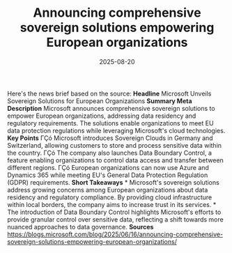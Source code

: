﻿---
title: Announcing comprehensive sovereign solutions empowering European organizations
date: '2025-08-20'
category: Markets
summary: ''
slug: announcing comprehensive sovereign solutions empowering euro
source_urls:
- https://blogs.microsoft.com/blog/2025/06/16/announcing-comprehensive-sovereign-solutions-empowering-european-organizations/
seo:
  title: Announcing comprehensive sovereign solutions empowering European organizations
    | Hash n Hedge
  description: ''
  keywords:
  - news
  - markets
  - brief
---

Here's the news brief based on the source:  **Headline** Microsoft Unveils Sovereign Solutions for European Organizations  **Summary Meta Description** Microsoft announces comprehensive sovereign solutions to empower European organizations, addressing data residency and regulatory requirements. The solutions enable organizations to meet EU data protection regulations while leveraging Microsoft's cloud technologies.  **Key Points**  ΓÇó Microsoft introduces Sovereign Clouds in Germany and Switzerland, allowing customers to store and process sensitive data within the country. ΓÇó The company also launches Data Boundary Control, a feature enabling organizations to control data access and transfer between different regions. ΓÇó European organizations can now use Azure and Dynamics 365 while meeting EU's General Data Protection Regulation (GDPR) requirements.  **Short Takeaways**  * Microsoft's sovereign solutions address growing concerns among European organizations about data residency and regulatory compliance. By providing cloud infrastructure within local borders, the company aims to increase trust in its services. * The introduction of Data Boundary Control highlights Microsoft's efforts to provide granular control over sensitive data, reflecting a shift towards more nuanced approaches to data governance.  **Sources** https://blogs.microsoft.com/blog/2025/06/16/announcing-comprehensive-sovereign-solutions-empowering-european-organizations/ 

